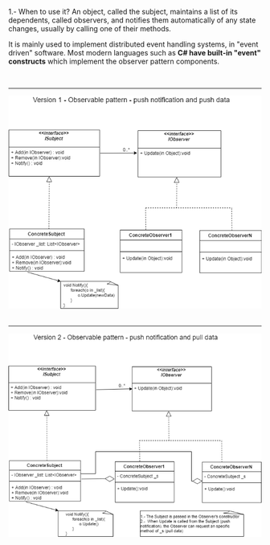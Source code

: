 1.- When to use it? 
An object, called the subject, maintains a list of its dependents, called observers, and notifies them automatically of any state changes, usually by calling one of their methods.

It is mainly used to implement distributed event handling systems, in "event driven" software. Most modern languages such as <b>C# have built-in "event" constructs</b> which implement the observer pattern components.

<br><hr><img src="../images/Observer1.png"></hr></br>
<br><hr><img src="../images/Observer2.png"></hr></br>
